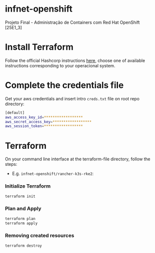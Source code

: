 # infnet-openshift
Projeto Final - Administração de Containers com Red Hat OpenShift [25E1_3]

# Install Terraform
Follow the official Hashcorp instructions [here](https://developer.hashicorp.com/terraform/tutorials/aws-get-started/install-cli), choose one of available instructions corresponding to your operacional system.

# Complete the credentials file
Get your aws credentials and insert intro `creds.txt` file on root repo directory:

```sh
[default]
aws_access_key_id=******************
aws_secret_access_key=******************
aws_session_token=******************
```

# Terraform
On your command line interface at the terraform-file directory, follow the steps:

- E.g. `infnet-openshift/rancher-k3s-rke2`:

### Initialize Terraform
```sh
terraform init
```
### Plan and Apply
```sh
terraform plan
terraform apply
```
### Removing created resources
```sh
terraform destroy
```
